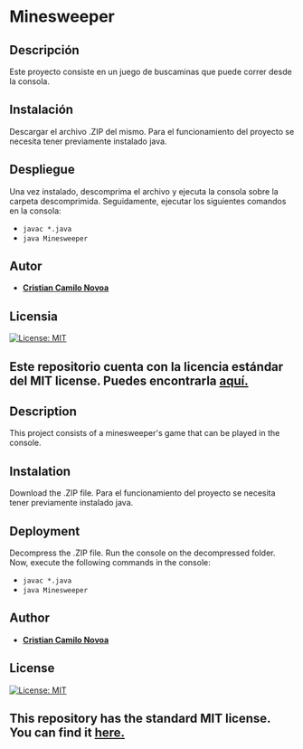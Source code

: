 # Minesweeper
## Descripción
Este proyecto consiste en un juego de buscaminas que puede correr desde la consola.

## Instalación
Descargar el archivo .ZIP del mismo. 
Para el funcionamiento del proyecto se necesita tener previamente instalado java.

## Despliegue
Una vez instalado, descomprima el archivo y ejecuta la consola sobre la carpeta descomprimida. Seguidamente, ejecutar los siguientes comandos en la consola:
* ```javac *.java```
* ```java Minesweeper```


## Autor
* [__Cristian Camilo Novoa__](https://github.com/ccnovoa11)

## Licensia
[![License: MIT](https://img.shields.io/badge/License-MIT-yellow.svg)](https://opensource.org/licenses/MIT)

Este repositorio cuenta con la licencia estándar del MIT license. Puedes encontrarla [aquí.](https://github.com/ccnovoa11/MineSweeper/blob/master/LICENSE)
---

## Description
This project consists of a minesweeper's game that can be played in the console.

## Instalation
Download the .ZIP file.
Para el funcionamiento del proyecto se necesita tener previamente instalado java.

## Deployment
Decompress the .ZIP file. Run the console on the decompressed folder. Now, execute the following commands in the console:
* ```javac *.java```
* ```java Minesweeper```


## Author
* [__Cristian Camilo Novoa__](https://github.com/ccnovoa11)

## License
[![License: MIT](https://img.shields.io/badge/License-MIT-yellow.svg)](https://opensource.org/licenses/MIT)

## This repository has the standard MIT license. You can find it [here.](https://github.com/ccnovoa11/MineSweeper/blob/master/LICENSE)
